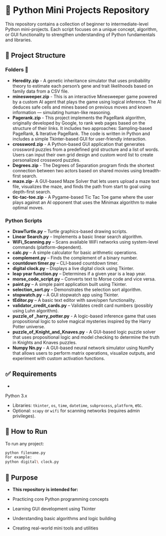 # 🐍 Python Mini Projects Repository

This repository contains a collection of beginner to intermediate-level Python mini-projects. Each script focuses on a unique concept, algorithm, or GUI functionality to strengthen understanding of Python fundamentals and libraries.

## 📁 Project Structure

### Folders 📂 

- **Heredity.zip** - A genetic inheritance simulator that uses probability theory to estimate each person’s gene and trait likelihoods based on family data from a CSV file.
- **minesweeper.zip** - This is an interactive Minesweeper game powered by a custom AI agent that plays the game using logical inference. The AI deduces safe cells and mines based on previous moves and known information — simulating human-like reasoning.
- **Pagerank.zip** - This project implements the PageRank algorithm, originally developed by Google, to rank web pages based on the structure of their links. It includes two approaches: Sampling-based PageRank, & Iterative PageRank. The code is written in Python and includes a simple Tkinter-based GUI for user-friendly interaction.
- **crossword.zip** - A Python-based GUI application that generates crossword puzzles from a predefined grid structure and a list of words. Users can input their own grid design and custom word list to create personalized crossword puzzles.
- **Degrees.zip** - The Degrees of Separation program finds the shortest connection between two actors based on shared movies using breadth-first search.
- **maze.zip**- A GUI-based Maze Solver that lets users upload a maze text file, visualizes the maze, and finds the path from start to goal using depth-first search.
- **tic-tac-toe.zip** - A Pygame-based Tic Tac Toe game where the user plays against an AI opponent that uses the Minimax algorithm to make optimal moves.

### Python Scripts
- **DrawTurtle.py** – Turtle graphics-based drawing scripts. 
- **Linear Search.py** – Implements a basic linear search algorithm.
- **WiFi_Scanning.py** – Scans available WiFi networks using system-level commands (platform-dependent).
- **calc.py** – A simple calculator for basic arithmetic operations.
- **complement.py** – Finds the complement of a binary number.
- **countdown timer.py** – CLI-based countdown timer.
- **digital clock.py** – Displays a live digital clock using Tkinter.
- **leap year function.py** – Determines if a given year is a leap year.
- **morse_code_script.py** – Converts text to Morse code and vice versa.
- **paint.py** – A simple paint application built using Tkinter.
- **selection_sort.py** – Demonstrates the selection sort algorithm.
- **stopwatch.py** – A GUI stopwatch app using Tkinter.
- **tEditor.py** – A basic text editor with save/open functionality.
- **validator_credit_cards.py** – Validates credit card numbers (possibly using Luhn algorithm).
- **puzzle_of _harry_potter.py** -  A logic-based inference game that uses propositional logic to solve magical mysteries inspired by the Harry Potter universe.
- **puzzle_of_Knight_and_Knaves.py** - A GUI-based logic puzzle solver that uses propositional logic and model checking to determine the truth in Knights and Knaves puzzles.
- **Numpy Nn.py** - A GUI-based neural network simulator using NumPy that allows users to perform matrix operations, visualize outputs, and experiment with custom activation functions.

## ✅ Requirements

-
 Python 3.x
- Libraries: `tkinter`, `os`, `time`, `datetime`, `subprocess`, `platform`, etc.
- Optional: `scapy` or `wifi` for scanning networks (requires admin privileges).

## 🚀 How to Run

To run any project:

```bash
python filename.py
For example:
python digital\ clock.py
```
## 🎯 Purpose
- **This repository is intended for:**

- Practicing core Python programming concepts
- Learning GUI development using Tkinter
- Understanding basic algorithms and logic building
- Creating real-world mini tools and utilities

